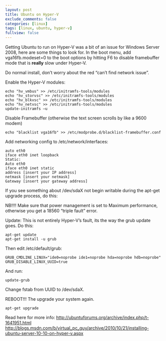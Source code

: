 ```yaml
---
layout: post
title: Ubuntu on Hyper-V
exclude_comments: false
categories: [linux]
tags: [linux, ubuntu, hyper-v]
fullview: false
---
```

Getting Ubuntu to run on Hyper-V was a bit of an issue for Windows Server 2008, here are some things to look for.
In the boot menu, add vga16fb.modeset=0 to the boot options by hitting F6 to disable framebuffer mode that is **really** slow under Hyper-V.

Do normal install, don’t worry about the red “can’t find network issue”.

Enable the Hyper-V modules:

~~~
echo "hv_vmbus" >> /etc/initramfs-tools/modules
echo "hv_storvsc" >> /etc/initramfs-tools/modules
echo "hv_blkvsc" >> /etc/initramfs-tools/modules
echo "hv_netvsc" >> /etc/initramfs-tools/modules
update-initramfs –u
~~~

Disable Framebuffer (otherwise the text screen scrolls by like a 9600 modem)

~~~
echo "blacklist vga16fb" >> /etc/modprobe.d/blacklist-framebuffer.conf
~~~

Add networking config to /etc/network/interfaces:

~~~
auto eth0
iface eth0 inet loopback
Static:
Auto eth0
iface eth0 inet static
address [insert your IP address]
netmask [insert your netmask]
Gateway [insert your gateway address]
~~~

If you see something about /dev/sdaX not begin writable during the apt-get upgrade process, do this:

NB!!!! Make sure that power management is set to Maximum performance, otherwise you get a 18560 “triple fault” error.

Update: This is not entirely Hyper-V’s fault, its the way the grub update goes. Do this:

~~~
apt-get update
apt-get install -u grub
~~~

Then edit /etc/default/grub:

~~~
GRUB_CMDLINE_LINUX="ide0=noprobe ide1=noprobe hda=noprobe hdb=noprobe"
GRUB_DISABLE_LINUX_UUID=true
~~~

And run:

~~~
update-grub
~~~

Change fstab from UUID to /dev/sdaX.

REBOOT!!! The upgrade your system again.

~~~
apt-get upgrade
~~~

Read here for more info:
http://ubuntuforums.org/archive/index.php/t-1641951.html
http://blogs.msdn.com/b/virtual_pc_guy/archive/2010/10/21/installing-ubuntu-server-10-10-on-hyper-v.aspx
